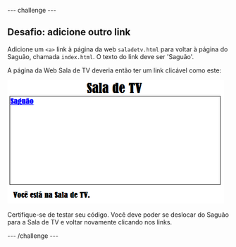 --- challenge ---

## Desafio: adicione outro link

Adicione um `<a>` link à página da web `saladetv.html` para voltar à página do Saguão, chamada `index.html`. O texto do link deve ser 'Saguão'.

A página da Web Sala de TV deveria então ter um link clicável como este:

![screenshot](images/rooms-hall-link.png)

Certifique-se de testar seu código. Você deve poder se deslocar do Saguão para a Sala de TV e voltar novamente clicando nos links.

--- /challenge ---